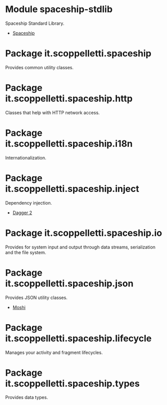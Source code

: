 # Module spaceship-stdlib

Spaceship Standard Library.

* [Spaceship](http://www.scoppelletti.it/spaceship)

# Package it.scoppelletti.spaceship

Provides common utility classes.

# Package it.scoppelletti.spaceship.http

Classes that help with HTTP network access.

# Package it.scoppelletti.spaceship.i18n

Internationalization.

# Package it.scoppelletti.spaceship.inject

Dependency injection.

* [Dagger 2](http://google.github.io/dagger)

# Package it.scoppelletti.spaceship.io

Provides for system input and output through data streams, serialization and the
file system.

# Package it.scoppelletti.spaceship.json

Provides JSON utility classes.

* [Moshi](http://github.com/square/moshi)

# Package it.scoppelletti.spaceship.lifecycle

Manages your activity and fragment lifecycles.

# Package it.scoppelletti.spaceship.types

Provides data types.
